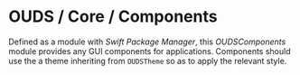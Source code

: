 # OUDS / Core / Components

Defined as a module with _Swift Package Manager_, this *OUDSComponents* module provides any GUI components for applications.
Components should use the a theme inheriting from `OUDSTheme` so as to apply the relevant style.

